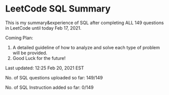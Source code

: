 # LeetCode SQL Summary
This is my summary&experience of SQL after completing ALL 149 questions in LeetCode until today Feb 17, 2021.

Coming Plan:
1. A detailed guideline of how to analyze and solve each type of problem will be provided.
2. Good Luck for the future!


Last updated: 12:25 Feb 20, 2021 EST

No. of SQL questions uploaded so far: 149/149

No. of SQL Instruction added so far: 0/149
